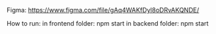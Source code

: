 Figma: https://www.figma.com/file/gAq4WAKfDyl8oDRvAKQNDE/

How to run:
	in frontend folder: npm start
	in backend folder: npm start

